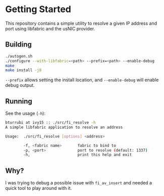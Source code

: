 # Getting Started

This repository contains a simple utility to resolve a given IP address and
port using libfabric and the usNIC provider.

## Building

```sh
./autogen.sh
./configure --with-libfabric=<path> --prefix=<path> --enable-debug
make
make install -j8
```

`--prefix` allows setting the install location, and `--enable-debug` will
enable debug output.

## Running

See the usage (`-h`):

```sh
bturrubi at ivy15 :: ./src/fi_resolve -h
A simple libfabric application to resolve an address

Usage:  ./src/fi_resolve [options] <address>

        -f, <fabric name>       fabric to bind to
        -p, <port>              port to resolve (default: 1337)
        -h,                     print this help and exit
```

## Why?

I was trying to debug a possible issue with `fi_av_insert` and needed a quick
tool to play around with it.
